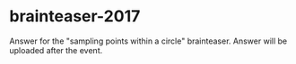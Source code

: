 # brainteaser-2017
Answer for the "sampling points within a circle" brainteaser.
Answer will be uploaded after the event.
